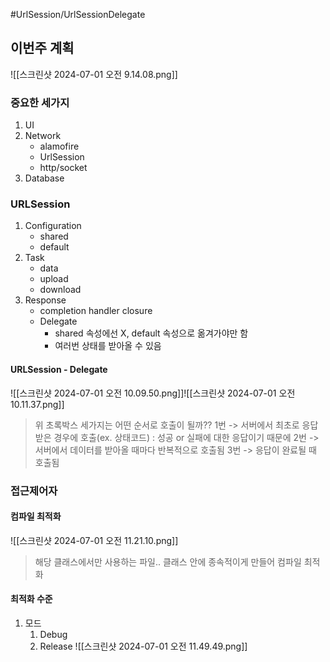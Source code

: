 #UrlSession/UrlSessionDelegate 

## 이번주 계획
![[스크린샷 2024-07-01 오전 9.14.08.png]]

### 중요한 세가지
1. UI
2. Network
	- alamofire
	- UrlSession
	- http/socket
3. Database

### URLSession
1. Configuration
	- shared
	- default
2. Task
	- data
	- upload
	- download
3. Response
	- completion handler closure
	- Delegate 
		- shared 속성에선 X, default 속성으로 옮겨가야만 함
		- 여러번 상태를 받아올 수 있음


#### URLSession - Delegate
![[스크린샷 2024-07-01 오전 10.09.50.png]]![[스크린샷 2024-07-01 오전 10.11.37.png]]
> 위 초록박스 세가지는 어떤 순서로 호출이 될까??
> 	 1번 -> 서버에서 최초로 응답 받은 경우에 호출(ex. 상태코드) : 성공 or 실패에 대한 응답이기 때문에
> 	 2번 -> 서버에서 데이터를 받아올 때마다 반복적으로 호출됨
> 	 3번 -> 응답이 완료될 때 호출됨

### 접근제어자

#### 컴파일 최적화
![[스크린샷 2024-07-01 오전 11.21.10.png]]
> 해당 클래스에서만 사용하는 파일.. 클래스 안에 종속적이게 만들어 컴파일 최적화

#### 최적화 수준
1. 모드
	1. Debug
	2. Release
![[스크린샷 2024-07-01 오전 11.49.49.png]]